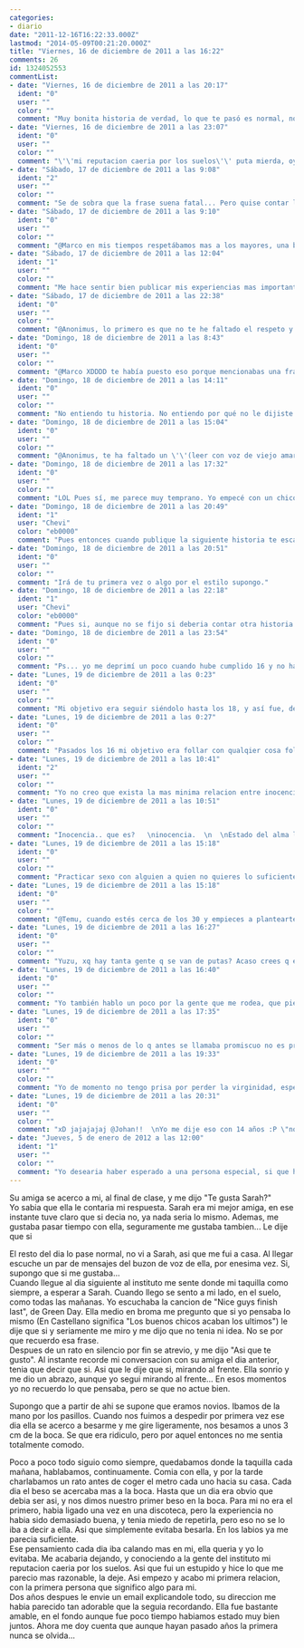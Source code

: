 ```yaml
---
categories:
- diario
date: "2011-12-16T16:22:33.000Z"
lastmod: "2014-05-09T00:21:20.000Z"
title: "Viernes, 16 de diciembre de 2011 a las 16:22"
comments: 26
id: 1324052553
commentList:
- date: "Viernes, 16 de diciembre de 2011 a las 20:17"
  ident: "0"
  user: ""
  color: ""
  comment: "Muy bonita historia de verdad, lo que te pasó es normal, no sé porque pero las chicas son muy lanzadas a besar a los chicos y tú como es normal te pusiste nervioso porque no estabas preparado y la dejaste, simplemente piensa que no estabas preparado y que si ella de verdad te iba a dejar y tu reputación iba a quedar por los suelos no hiciste del todo mal, la dejaste tú y al menos mantuviste tu dignidad y mas tarde tendrías oportunidad de ligar y lo mejor esque te explicaste y ella lo comprendió."
- date: "Viernes, 16 de diciembre de 2011 a las 23:07"
  ident: "0"
  user: ""
  color: ""
  comment: "\'\'mi reputacion caeria por los suelos\'\' puta mierda, oye, y perdona que lo diga sí. Supongo que habrá quien lo vea lógico pero es que veo tan absurdo dejar a alguien por lo que pudiesen pensar los demás... Claro que si luego se lo explicaste y lo comprendió, bien por ti y por ella (supongo).  \n  \n\'\'las chicas son muy lanzadas a besar a los chicos\'\' jajajaja me suena a frase de abuelo, la verdad.  \n  \nAh, gracias por compartir tu historia y tal. x)"
- date: "Sábado, 17 de diciembre de 2011 a las 9:08"
  ident: "2"
  user: ""
  color: ""
  comment: "Se de sobra que la frase suena fatal... Pero quise contar la historia tal y como fue, me marco mucho, y de aquella fue asi.  \nPero ponte en mi lugar, en el instituto, con quince, y que tu novia te deje por no besarla... Habria sido bastante terrible... Aunque ahora se que la solucion habria sido hablar con ella y decirselo.  \nDe hecho ella despues trato de difundir el rumor de que yo era gay, y que or eso la habia dejado. Decia que por eso no la habia besado... Por suerte aquel rumor no se extendio mucho mas alla de su circulo de amigas"
- date: "Sábado, 17 de diciembre de 2011 a las 9:10"
  ident: "0"
  user: ""
  color: ""
  comment: "@Marco en mis tiempos respetábamos mas a los mayores, una buena torta te hace falta nene.   \n  \nY como bien te ha explicado el autor ponte en su lugar, que te deje por no besarle y encima luego que ninguna tía te haga caso."
- date: "Sábado, 17 de diciembre de 2011 a las 12:04"
  ident: "1"
  user: ""
  color: ""
  comment: "Me hace sentir bien publicar mis experiencias mas importantes. Creo que pronto publicare la siguiente  \n  \nGracias @anonimus, de todas formas @marco tenia razon"
- date: "Sábado, 17 de diciembre de 2011 a las 22:38"
  ident: "0"
  user: ""
  color: ""
  comment: "@Anonimus, lo primero es que no te he faltado el respeto y lo segundo es que tú no eres mayor.   \n  \n\'\'quise contar la historia tal y como fue\'\' y te lo agradezco porque podrías haberla contado desde otro punto de vista y evitando mencionar ciertas partes, agradezco la sinceridad."
- date: "Domingo, 18 de diciembre de 2011 a las 8:43"
  ident: "0"
  user: ""
  color: ""
  comment: "@Marco XDDDD te había puesto eso porque mencionabas una frase mía diciendo que sonaba a frase de viejo y yo había imitado a un viejo XDDD."
- date: "Domingo, 18 de diciembre de 2011 a las 14:11"
  ident: "0"
  user: ""
  color: ""
  comment: "No entiendo tu historia. No entiendo por qué no le dijiste lo que te pasaba, ni entiendo su reacción, ni nada. De hecho no entiendo como a los 15 años ya se va besando la gente o__O ¡Qué precoz!"
- date: "Domingo, 18 de diciembre de 2011 a las 15:04"
  ident: "0"
  user: ""
  color: ""
  comment: "@Anonimus, te ha faltado un \'\'(leer con voz de viejo amargado)\'\' + xD , así sí.  \n@Yuzu, si besar a los 15 te parece precoz... yo mi primero beso lo di antes de los 10."
- date: "Domingo, 18 de diciembre de 2011 a las 17:32"
  ident: "0"
  user: ""
  color: ""
  comment: "LOL Pues sí, me parece muy temprano. Yo empecé con un chico a los 17 años, de beso y manos agarradas, y ya me pareció pronto... Quizá es que yo empecé a madurar a partir de los 20. O incluso más tarde... No sé si lo he hecho ya."
- date: "Domingo, 18 de diciembre de 2011 a las 20:49"
  ident: "1"
  user: "Chevi"
  color: "eb0000"
  comment: "Pues entonces cuando publique la siguiente historia te escandalizaras..."
- date: "Domingo, 18 de diciembre de 2011 a las 20:51"
  ident: "0"
  user: ""
  color: ""
  comment: "Irá de tu primera vez o algo por el estilo supongo."
- date: "Domingo, 18 de diciembre de 2011 a las 22:18"
  ident: "1"
  user: "Chevi"
  color: "eb0000"
  comment: "Pues si, aunque no se fijo si deberia contar otra historia antes... Se me ha ocurrido contar estas experiencias tal y como nunca las habia contado a nadie, es decir, tal y como las vivi, incluyendo las razones que me impulsaban a hacer cada cosa...  \nCreo que ahora escribire esa que tu decias"
- date: "Domingo, 18 de diciembre de 2011 a las 23:54"
  ident: "0"
  user: ""
  color: ""
  comment: "Ps... yo me deprimí un poco cuando hube cumplido 16 y no habia dejado de ser virgen. Mi objetivo era dejar de serlo antes o sobre los 16. xD"
- date: "Lunes, 19 de diciembre de 2011 a las 0:23"
  ident: "0"
  user: ""
  color: ""
  comment: "Mi objetivo era seguir siéndolo hasta los 18, y así fue, desgraciadamente. Debí haberlo sido más tiempo, por lo menos hasta los 22... u.u  \n  \nLa inocencia no se recupera jamás, y yo intento no soltar la que me queda."
- date: "Lunes, 19 de diciembre de 2011 a las 0:27"
  ident: "0"
  user: ""
  color: ""
  comment: "Pasados los 16 mi objetivo era follar con qualqier cosa follable, ya haría el amor con alguien q valiera la pena, y si esa persona podía ser la misma para ambos casos, mejor."
- date: "Lunes, 19 de diciembre de 2011 a las 10:41"
  ident: "2"
  user: ""
  color: ""
  comment: "Yo no creo que exista la mas minima relacion entre inocencia y sexo... Y si la hay, esta en la mente de cada uno"
- date: "Lunes, 19 de diciembre de 2011 a las 10:51"
  ident: "0"
  user: ""
  color: ""
  comment: "Inocencia.. que es?   \ninocencia.  \n  \nEstado del alma limpia de culpa? a caso te sientes mal por practicar sexo? eso en la españa profunda qiza se soltase... pero.. pf  \n  \nExención de culpa en un delito o en una mala acción? Follar? Delito o mala accion?   \n  \n Candor, sencillez. Es decir, ingenuidad? En que sentido? Porque no hay relación necesaria entre alguien ingenuo y alguien que moje."
- date: "Lunes, 19 de diciembre de 2011 a las 15:18"
  ident: "0"
  user: ""
  color: ""
  comment: "Practicar sexo con alguien a quien no quieres lo suficiente, pues sí, me arrepiento de haber cometido semejantes cerdadas."
- date: "Lunes, 19 de diciembre de 2011 a las 15:18"
  ident: "0"
  user: ""
  color: ""
  comment: "@Temu, cuando estés cerca de los 30 y empieces a plantearte otro tipo de cosas me entenderás."
- date: "Lunes, 19 de diciembre de 2011 a las 16:27"
  ident: "0"
  user: ""
  color: ""
  comment: "Yuzu, xq hay tanta gente q se van de putas? Acaso crees q el mundo concibe solo un tipo de sexo? Y qien va de putas no tiene necesariamente menos de 30 años, precisamente...  \n  \nHay diferentes tipos de sexo, y el valor q tú le des o le dejes de dar depende de tu educación, tu cultura y los valores q tú mismo has asimilado y moldeado en tu ser. No necesito tener 30 años para pensar en ello, pues yo no hablo solo por mi boca, hablo por lo q he oido y escuchado, lo q se me ha contado y lo q he leido."
- date: "Lunes, 19 de diciembre de 2011 a las 16:40"
  ident: "0"
  user: ""
  color: ""
  comment: "Yo también hablo un poco por la gente que me rodea, que piensa muy parecido a mi. En mi mundo el sexo es un valor que se ha de guardar con celo para entregar con amor, no sin él. No somos unos carcas, de hecho somos bastante macarras y horteras, fisteros, absurdos... xD Pero es lo que pensamos. El resto de inclinaciones sexuales no están bien vistas desde nuestra perspectiva."
- date: "Lunes, 19 de diciembre de 2011 a las 17:35"
  ident: "0"
  user: ""
  color: ""
  comment: "Ser más o menos de lo q antes se llamaba promiscuo no es precisamente una inclinación sexual. A qué haces referencia?  \n  \nYo tngo varios grpos de amigos, de todo tipo, en mis grpos hay desde gente q fue a ver la barbaridad de las JMJ a madrid y saludar al papa con banderitas mientras la poli aporreaba a la gente y cortaba el paso, hasta ultras de izquierdas q salen de caza los findes para pegar a \"nazis  y fascistas\", o al menos a incitarlos a hacerles algo para tener escusa para partir narices, y q celebran mancharse de sangre.   \n  \nTanto uno como otro me parecen extremistas, y ambos extremos son malos, pues ambos caen en el fanatismo.  \n  \nMe has hablado de tu grupo, y yo ahora del mio, aunq nadie nos haya preguntado.  \n Pero no me has respondido ni que es inocencia, ni que debo entender cuando tenga treinta cuando está visto q hay tanta gente q no se plantea nada distinto a lo q he dicho ahora, ni nada."
- date: "Lunes, 19 de diciembre de 2011 a las 19:33"
  ident: "0"
  user: ""
  color: ""
  comment: "Yo de momento no tengo prisa por perder la virginidad, espero perderla con alguien que me guste física y mentalmente, claro que una cosa es lo que espero y otra lo que pasará, considero que decir \'\'tengo que follar antes de X años es un poco absurdo. Cuando esté cerca de los 30 seguramente veré las cosas de otra forma."
- date: "Lunes, 19 de diciembre de 2011 a las 20:31"
  ident: "0"
  user: ""
  color: ""
  comment: "xD jajajajaj @Johan!!  \nYo me dije eso con 14 años :P \"no tngo prisa, pero sin falta q no pasen de los 16\" xD  \n  \nera peqeño... ahora no diría algo así, simplemente xq no es tan facil d cumplir xDDD"
- date: "Jueves, 5 de enero de 2012 a las 12:00"
  ident: "1"
  user: ""
  color: ""
  comment: "Yo desearia haber esperado a una persona especial, si que hace la diferencia. Lo que mas fastidia es que conocia a esa persona pero se me escapo.."
---
```


Su amiga se acerco a mi, al final de clase, y me dijo "Te gusta Sarah?"  
Yo sabia que ella le contaria mi respuesta. Sarah era mi mejor amiga, en ese instante tuve claro que si decia no, ya nada seria lo mismo. Ademas, me gustaba pasar tiempo con ella, seguramente me gustaba tambien... Le dije que si  
  
El resto del dia lo pase normal, no vi a Sarah, asi que me fui a casa. Al llegar escuche un par de mensajes del buzon de voz de ella, por enesima vez. Si, supongo que si me gustaba...  
Cuando llegue al dia siguiente al instituto me sente donde mi taquilla como siempre, a esperar a Sarah. Cuando llego se sento a mi lado, en el suelo, como todas las mañanas. Yo escuchaba la cancion de "Nice guys finish last", de Green Day. Ella medio en broma me pregunto que si yo pensaba lo mismo (En Castellano significa "Los buenos chicos acaban los ultimos") le dije que si y seriamente me miro y me dijo que no tenia ni idea. No se por que recuerdo esa frase.  
Despues de un rato en silencio por fin se atrevio, y me dijo "Asi que te gusto". Al instante recorde mi conversacion con su amiga el dia anterior, tenia que decir que si. Asi que le dije que si, mirando al frente. Ella sonrio y me dio un abrazo, aunque yo segui mirando al frente... En esos momentos yo no recuerdo lo que pensaba, pero se que no actue bien.  
  
Supongo que a partir de ahi se supone que eramos novios. Ibamos de la mano por los pasillos. Cuando nos fuimos a despedir por primera vez ese dia ella se acerco a besarme y me gire ligeramente, nos besamos a unos 3 cm de la boca. Se que era ridiculo, pero por aquel entonces no me sentia totalmente comodo.  
  
Poco a poco todo siguio como siempre, quedabamos donde la taquilla cada mañana, hablabamos, continuamente. Comia con ella, y por la tarde charlabamos un rato antes de coger el metro cada uno hacia su casa. Cada dia el beso se acercaba mas a la boca. Hasta que un dia era obvio que debia ser asi, y nos dimos nuestro primer beso en la boca. Para mi no era el primero, habia ligado una vez en una discoteca, pero la experiencia no habia sido demasiado buena, y tenia miedo de repetirla, pero eso no se lo iba a decir a ella. Asi que simplemente evitaba besarla. En los labios ya me parecia suficiente.  
Ese pensamiento cada dia iba calando mas en mi, ella queria y yo lo evitaba. Me acabaria dejando, y conociendo a la gente del instituto mi reputacion caeria por los suelos. Asi que fui un estupido y hice lo que me parecio mas razonable, la deje. Asi empezo y acabo mi primera relacion, con la primera persona que significo algo para mi.   
Dos años despues le envie un email explicandole todo, su direccion me habia parecido tan adorable que la seguia recordando. Ella fue bastante amable, en el fondo aunque fue poco tiempo habiamos estado muy bien juntos. Ahora me doy cuenta que aunque hayan pasado años la primera nunca se olvida...